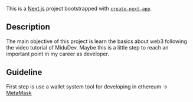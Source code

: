 This is a [Next.js](https://nextjs.org/) project bootstrapped with [`create-next-app`](https://github.com/vercel/next.js/tree/canary/packages/create-next-app).

## Description 
The main objective of this project is learn the basics about web3 following the video tutorial of MiduDev. Maybe this is a little step to reach an important point in my career as developer. 


## Guideline

First step is use a wallet system tool for developing in ethereum -> [MetaMask](https://metamask.io/)
